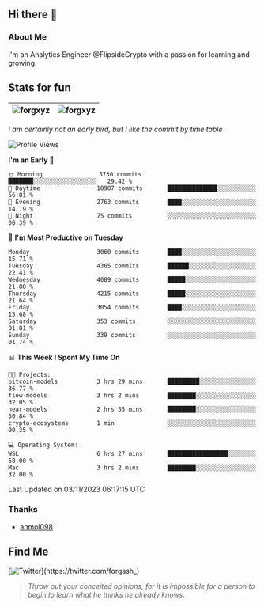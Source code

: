 ## Hi there 👋

### About Me

I'm an Analytics Engineer @FlipsideCrypto with a passion for learning and growing.
  
## Stats for fun

| <img align="center" src="https://github-readme-streak-stats.herokuapp.com/?user=forgxyz&theme=tokyonight" alt="forgxyz" /> | <img align="center" src="https://github-readme-stats.vercel.app/api?username=forgxyz&theme=tokyonight&show_icons=true" alt="forgxyz" /> |
| ------------- |------------- |

*I am certainly not an early bird, but I like the commit by time table*  

<!--START_SECTION:waka-->
![Profile Views](http://img.shields.io/badge/Profile%20Views-0-blue)

**I'm an Early 🐤** 

```text
🌞 Morning                5730 commits        ███████░░░░░░░░░░░░░░░░░░   29.42 % 
🌆 Daytime                10907 commits       ██████████████░░░░░░░░░░░   56.01 % 
🌃 Evening                2763 commits        ████░░░░░░░░░░░░░░░░░░░░░   14.19 % 
🌙 Night                  75 commits          ░░░░░░░░░░░░░░░░░░░░░░░░░   00.39 % 
```
📅 **I'm Most Productive on Tuesday** 

```text
Monday                   3060 commits        ████░░░░░░░░░░░░░░░░░░░░░   15.71 % 
Tuesday                  4365 commits        ██████░░░░░░░░░░░░░░░░░░░   22.41 % 
Wednesday                4089 commits        █████░░░░░░░░░░░░░░░░░░░░   21.00 % 
Thursday                 4215 commits        █████░░░░░░░░░░░░░░░░░░░░   21.64 % 
Friday                   3054 commits        ████░░░░░░░░░░░░░░░░░░░░░   15.68 % 
Saturday                 353 commits         ░░░░░░░░░░░░░░░░░░░░░░░░░   01.81 % 
Sunday                   339 commits         ░░░░░░░░░░░░░░░░░░░░░░░░░   01.74 % 
```


📊 **This Week I Spent My Time On** 

```text
🐱‍💻 Projects: 
bitcoin-models           3 hrs 29 mins       █████████░░░░░░░░░░░░░░░░   36.77 % 
flow-models              3 hrs 2 mins        ████████░░░░░░░░░░░░░░░░░   32.05 % 
near-models              2 hrs 55 mins       ████████░░░░░░░░░░░░░░░░░   30.84 % 
crypto-ecosystems        1 min               ░░░░░░░░░░░░░░░░░░░░░░░░░   00.35 % 

💻 Operating System: 
WSL                      6 hrs 27 mins       █████████████████░░░░░░░░   68.00 % 
Mac                      3 hrs 2 mins        ████████░░░░░░░░░░░░░░░░░   32.00 % 
```


 Last Updated on 03/11/2023 06:17:15 UTC
<!--END_SECTION:waka-->

### Thanks
 - [anmol098](https://github.com/anmol098/waka-readme-stats/)
  
## Find Me
[![Twitter](https://img.shields.io/twitter/url/https/twitter.com/forgash_.svg?style=social&label=Follow%20%40forgash_)](https://twitter.com/forgash_)


> *Throw out your conceited opinions, for it is impossible for a person to begin to learn what he thinks he already knows.* 
